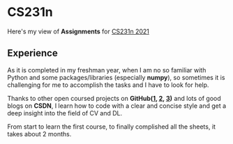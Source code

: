 # CS231n
Here's my view of **Assignments** for [CS231n 2021](http://cs231n.stanford.edu/)

## Experience
As it is completed in my freshman year, when I am no so familiar with Python and some packages/libraries (especially **numpy**), so sometimes it is challenging for me to accomplish the tasks and I have to look for help. 

Thanks to other open coursed projects on **GitHub([1](https://github.com/Divsigma/2020-cs213n/tree/master/cs231n), [2](https://github.com/zhuole1025/cs231n), [3](https://github.com/bingcheng1998/CS231n-2020-spring-assignment-solution))** and lots of good blogs on **CSDN**, I learn how to code with a clear and concise style and get a deep insight into the field of CV and DL. 

From start to learn the first course, to finally complished all the sheets, it takes about 2 months. 
